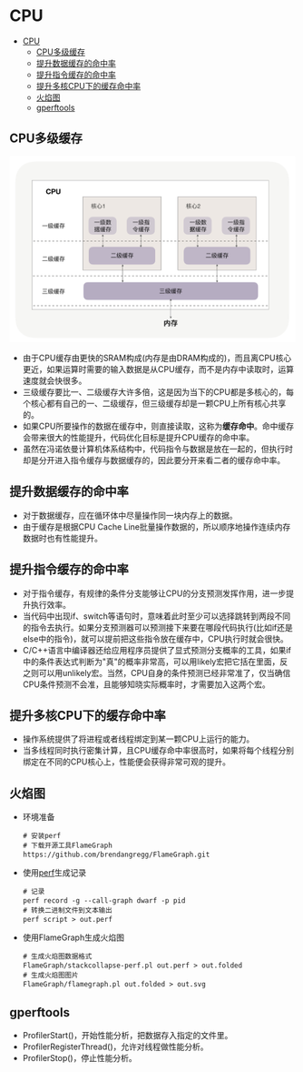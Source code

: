 # CPU

- [CPU](#cpu)
  - [CPU多级缓存](#cpu多级缓存)
  - [提升数据缓存的命中率](#提升数据缓存的命中率)
  - [提升指令缓存的命中率](#提升指令缓存的命中率)
  - [提升多核CPU下的缓存命中率](#提升多核cpu下的缓存命中率)
  - [火焰图](#火焰图)
  - [gperftools](#gperftools)

## CPU多级缓存

![多级缓存](https://github.com/gongluck/images/blob/main/cpu/多级缓存.png)

- 由于CPU缓存由更快的SRAM构成(内存是由DRAM构成的)，而且离CPU核心更近，如果运算时需要的输入数据是从CPU缓存，而不是内存中读取时，运算速度就会快很多。
- 三级缓存要比一、二级缓存大许多倍，这是因为当下的CPU都是多核心的，每个核心都有自己的一、二级缓存，但三级缓存却是一颗CPU上所有核心共享的。
- 如果CPU所要操作的数据在缓存中，则直接读取，这称为**缓存命中**。命中缓存会带来很大的性能提升，代码优化目标是提升CPU缓存的命中率。
- 虽然在冯诺依曼计算机体系结构中，代码指令与数据是放在一起的，但执行时却是分开进入指令缓存与数据缓存的，因此要分开来看二者的缓存命中率。

## 提升数据缓存的命中率

- 对于数据缓存，应在循环体中尽量操作同一块内存上的数据。
- 由于缓存是根据CPU Cache Line批量操作数据的，所以顺序地操作连续内存数据时也有性能提升。

## 提升指令缓存的命中率

- 对于指令缓存，有规律的条件分支能够让CPU的分支预测发挥作用，进一步提升执行效率。
- 当代码中出现if、switch等语句时，意味着此时至少可以选择跳转到两段不同的指令去执行。如果分支预测器可以预测接下来要在哪段代码执行(比如if还是else中的指令)，就可以提前把这些指令放在缓存中，CPU执行时就会很快。
- C/C++语言中编译器还给应用程序员提供了显式预测分支概率的工具，如果if中的条件表达式判断为"真"的概率非常高，可以用likely宏把它括在里面，反之则可以用unlikely宏。当然，CPU自身的条件预测已经非常准了，仅当确信CPU条件预测不会准，且能够知晓实际概率时，才需要加入这两个宏。
 
## 提升多核CPU下的缓存命中率

- 操作系统提供了将进程或者线程绑定到某一颗CPU上运行的能力。
- 当多线程同时执行密集计算，且CPU缓存命中率很高时，如果将每个线程分别绑定在不同的CPU核心上，性能便会获得非常可观的提升。

## 火焰图

- 环境准备
  
  ```shell
  # 安装perf
  # 下载开源工具FlameGraph https://github.com/brendangregg/FlameGraph.git
  ```

- 使用[perf](../tools/shell.md#perf)生成记录

  ```shell
  # 记录
  perf record -g --call-graph dwarf -p pid
  # 转换二进制文件到文本输出
  perf script > out.perf
  ```

- 使用FlameGraph生成火焰图

  ```shell
  # 生成火焰图数据格式
  FlameGraph/stackcollapse-perf.pl out.perf > out.folded
  # 生成火焰图图片
  FlameGraph/flamegraph.pl out.folded > out.svg
  ```

## gperftools

- ProfilerStart()，开始性能分析，把数据存入指定的文件里。
- ProfilerRegisterThread()，允许对线程做性能分析。
- ProfilerStop()，停止性能分析。
